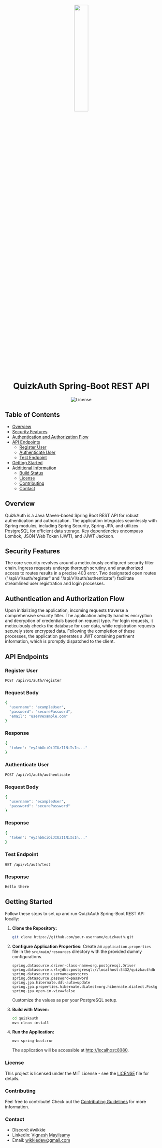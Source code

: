 <div align="center">
  <p>
      <img width="30%" src="https://i.imgur.com/pEESyTQ.png">
  </p>
  <br/>
  
  # QuizkAuth Spring-Boot REST API
  ![License](https://img.shields.io/badge/License-MIT-blue.svg)
</div>



## Table of Contents

- [Overview](#overview)
- [Security Features](#security-features)
- [Authentication and Authorization Flow](#authentication-and-authorization-flow)
- [API Endpoints](#api-endpoints)
  - [Register User](#register-user)
  - [Authenticate User](#authenticate-user)
  - [Test Endpoint](#test-endpoint)
- [Getting Started](#getting-started)
- [Additional Information](#additional-information)
  - [Build Status](#build-status)
  - [License](#license)
  - [Contributing](#contributing)
  - [Contact](#contact)

## Overview

QuizkAuth is a Java Maven-based Spring Boot REST API for robust authentication and authorization. The application integrates seamlessly with Spring modules, including Spring Security, Spring JPA, and utilizes PostgreSQL for efficient data storage. Key dependencies encompass Lombok, JSON Web Token (JWT), and JJWT Jackson.

## Security Features

The core security revolves around a meticulously configured security filter chain. Ingress requests undergo thorough scrutiny, and unauthorized access to routes results in a precise 403 error. Two designated open routes ("/api/v1/auth/register" and "/api/v1/auth/authenticate") facilitate streamlined user registration and login processes.

## Authentication and Authorization Flow

Upon initializing the application, incoming requests traverse a comprehensive security filter. The application adeptly handles encryption and decryption of credentials based on request type. For login requests, it meticulously checks the database for user data, while registration requests securely store encrypted data. Following the completion of these processes, the application generates a JWT containing pertinent information, which is promptly dispatched to the client.

## API Endpoints

### Register User

```http
POST /api/v1/auth/register
```
### Request Body
```bash
{
  "username": "exampleUser",
  "password": "securePassword",
  "email": "user@example.com"
}
```
### Response
```bash
{
  "token": "eyJhbGciOiJIUzI1NiIsIn..."
}
```
### Authenticate User

```http
POST /api/v1/auth/authenticate
```
### Request Body
```bash
{
  "username": "exampleUser",
  "password": "securePassword"
}
```
### Response
```bash
{
  "token": "eyJhbGciOiJIUzI1NiIsIn..."
}
```
### Test Endpoint

```http
GET /api/v1/auth/test
```
### Response
```bash
Hello there
```

## Getting Started

Follow these steps to set up and run QuizkAuth Spring-Boot REST API locally:

1. **Clone the Repository:**
    ```bash
    git clone https://github.com/your-username/quizkauth.git
    ```

2. **Configure Application Properties:**
    Create an `application.properties` file in the `src/main/resources` directory with the provided dummy configurations.
    ```properties
    spring.datasource.driver-class-name=org.postgresql.Driver
    spring.datasource.url=jdbc:postgresql://localhost:5432/quizkauthdb
    spring.datasource.username=postgres
    spring.datasource.password=password
    spring.jpa.hibernate.ddl-auto=update
    spring.jpa.properties.hibernate.dialect=org.hibernate.dialect.PostgreSQLDialect
    spring.jpa.open-in-view=false
    ```
    Customize the values as per your PostgreSQL setup.

3. **Build with Maven:**
    ```bash
    cd quizkauth
    mvn clean install
    ```

4. **Run the Application:**
    ```bash
    mvn spring-boot:run
    ```

    The application will be accessible at [http://localhost:8080](http://localhost:8080).
   
### License
This project is licensed under the MIT License - see the [LICENSE](LICENSE) file for details.

### Contributing
Feel free to contribute! Check out the [Contributing Guidelines](CONTRIBUTING.md) for more information.

### Contact
- Discord: #wikkie
- LinkedIn: [Vignesh Mayilsamy](https://www.linkedin.com/in/vignesh-mayilsamy/)
- Email: wikkiedev@gmail.com
